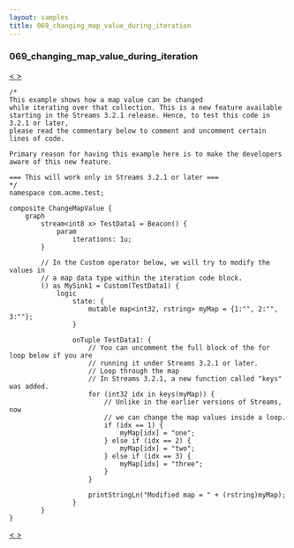 ```yaml
---
layout: samples
title: 069_changing_map_value_during_iteration
---
```


### 069_changing_map_value_during_iteration

<div class="sampleNav"><a class="button" href="../068_tuple_introspection_inside_java_operator_Temp2.spl/"> < </a><a class="button" href="../070_convert_block_data_into_tuples_using_parse_ConvertBlockDataWithParse.spl/"> > </a>
</div>

~~~~~~
/*
This example shows how a map value can be changed
while iterating over that collection. This is a new feature available
starting in the Streams 3.2.1 release. Hence, to test this code in 3.2.1 or later, 
please read the commentary below to comment and uncomment certain lines of code.

Primary reason for having this example here is to make the developers aware of this new feature.

=== This will work only in Streams 3.2.1 or later ===
*/
namespace com.acme.test;

composite ChangeMapValue {
	graph
		stream<int8 x> TestData1 = Beacon() {
			param
				iterations: 1u;
		}
		
		// In the Custom operator below, we will try to modify the values in
		// a map data type within the iteration code block.
		() as MySink1 = Custom(TestData1) {
			logic
				state: {
					mutable map<int32, rstring> myMap = {1:"", 2:"", 3:""};
				}
				
				onTuple TestData1: {
					// You can uncomment the full block of the for loop below if you are
					// running it under Streams 3.2.1 or later.
					// Loop through the map
					// In Streams 3.2.1, a new function called "keys" was added.
					for (int32 idx in keys(myMap)) {
					    // Unlike in the earlier versions of Streams, now
					    // we can change the map values inside a loop.
						if (idx == 1) {
							myMap[idx] = "one";
						} else if (idx == 2) {
							myMap[idx] = "two";
						} else if (idx == 3) {
							myMap[idx] = "three";
						}
					}

					printStringLn("Modified map = " + (rstring)myMap); 
				}
		}
}

~~~~~~

<div class="sampleNav"><a class="button" href="../068_tuple_introspection_inside_java_operator_Temp2.spl/"> < </a><a class="button" href="../070_convert_block_data_into_tuples_using_parse_ConvertBlockDataWithParse.spl/"> > </a>
</div>

